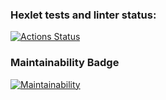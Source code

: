 ### Hexlet tests and linter status:
[![Actions Status](https://github.com/VladMakushenko/frontend-project-lvl1/actions/workflows/hexlet-check.yml/badge.svg)](https://github.com/VladMakushenko/frontend-project-lvl1/actions)
### Maintainability Badge
[![Maintainability](https://api.codeclimate.com/v1/badges/5c8d473afebb6dee6a8f/maintainability)](https://codeclimate.com/github/VladMakushenko/frontend-project-lvl1/maintainability)
